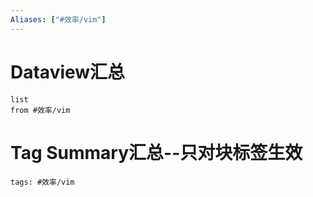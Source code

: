 ```yaml
---
Aliases: ["#效率/vim"]
---
```

# Dataview汇总

```dataview
list
from #效率/vim
```

# Tag Summary汇总--只对块标签生效

```add-summary
tags: #效率/vim
```


